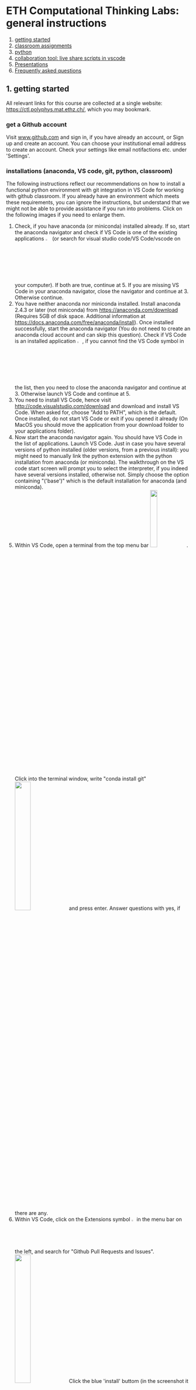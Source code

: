 # ETH Computational Thinking Labs: general instructions

1. [getting started](#start)
2. [classroom assignments](#assignments)
3. [python](#python)
4. [collaboration tool: live share scripts in vscode](#liveshare)
5. [Presentations](#presentation)
6. [Frequently asked questions](#FAQ)

## 1. getting started<a name="start"></a>

All relevant links for this course are collected at a single website: https://ctl.polyphys.mat.ethz.ch/, which you may bookmark. 

### get a Github account<a name="github">

Visit www.github.com and sign in, if you have already an account, or Sign up and create an account. You can choose your institutional email address to create an account. Check your settings like email notifactions etc. under 'Settings'.  

### installations (anaconda, VS code, git, python, classroom)<a name="install">

The following instructions reflect our recommendations on how to install a functional python environment with git integration in VS Code for working with github classroom. If you already have an environment which meets these requirements, you can ignore the instructions, but understand that we might not be able to provide assistance if you run into problems. Click on the following images if you need to enlarge them.
 
1. Check, if you have anaconda (or miniconda) installed already. If so, start the anaconda navigator and check if VS Code is one of the existing applications <img src="http://ctl.polyphys.mat.ethz.ch/snapshots/Capture-anaconda-check-for-vscode.png" width="3%"> (or search for visual studio code/VS Code/vscode on your computer). If both are true, continue at 5. If you are missing VS Code in your anaconda navigator, close the navigator and continue at 3. Otherwise continue.
2. You have neither anaconda nor miniconda installed. Install anaconda 2.4.3 or later (not miniconda) from https://anaconda.com/download (Requires 5GB of disk space. Additional information at https://docs.anaconda.com/free/anaconda/install). Once installed successfully, start the anaconda navigator (You do not need to create an anaconda cloud account and can skip this question). Check if VS Code is an installed application <img src="http://ctl.polyphys.mat.ethz.ch/snapshots/Capture-anaconda-check-for-vscode.png" width="3%">, if you cannot find the VS Code symbol in the list, then you need to close the anaconda navigator and continue at 3. Otherwise launch VS Code and continue at 5.
3. You need to install VS Code, hence visit http://code.visualstudio.com/download and download and install VS Code. When asked for, choose "Add to PATH", which is the default. Once installed, do not start VS Code or exit if you opened it already (On MacOS you should move the application from your download folder to your applications folder).
4. Now start the anaconda navigator again. You should have VS Code in the list of applications. Launch VS Code. Just in case you have several versions of python installed (older versions, from a previous install): you might need to manually link the python extension with the python installation from anaconda (or miniconda). The walkthrough on the VS code start screen will prompt you to select the interpreter, if you indeed have several versions installed, otherwise not. Simply choose the option containing "('base')" which is the default installation for anaconda (and miniconda).
5. Within VS Code, open a terminal from the top menu bar <img src="http://ctl.polyphys.mat.ethz.ch/snapshots/Capture-vscode-top-menu.png" width="20%"> . Click into the terminal window, write "conda install git" <img src="http://ctl.polyphys.mat.ethz.ch/snapshots/Capture-vscode-terminal-window.png" width="30%"> and press enter. Answer questions with yes, if there are any. 
6. Within VS Code, click on the Extensions symbol <img src="http://ctl.polyphys.mat.ethz.ch/snapshots/Capture-vscode-symbol-extensions.png" width="2%"> in the menu bar on the left, and search for "Github Pull Requests and Issues". <img src="http://ctl.polyphys.mat.ethz.ch/snapshots/Capture-vscode-extensions-pull-requests.png" width="30%"> Click the blue 'install' buttom (in the screenshot it is not visible as I have it already installed), and once installed, close the VS Code application.
7. Start VS Code again. This time, you should see a blue (1) at the accounts symbol <img src="http://ctl.polyphys.mat.ethz.ch/snapshots/Capture-vscode-symbol-github.png" width="2%"> in the menu bar on the left. Click on it, and choose "Sign in with Github ..". If nothing works, be patient, check if there are more than one VS Code screen open now, and eventually choose one of the options (like local server) that are offered to sign in. Once you are signed in, the blue (1) does not appear anymore, and if you press the accounts symbol again, it should show your github name.
8. Within VS Code, click on the Extensions symbol (shown above), and search for "Github Classroom" <img src="http://ctl.polyphys.mat.ethz.ch/snapshots/Capture-vscode-extension-classroom.png" width="30%"> Click the blue 'install' buttom. 
9. VS Code asks you again (blue 1 at the accounts symbol <img src="http://ctl.polyphys.mat.ethz.ch/snapshots/Capture-vscode-symbol-github.png" width="2%">) for permission to connect with github. Once connected, and if there are no remaining blue numbers in the left panel, click on the github symbol <img src="http://ctl.polyphys.mat.ethz.ch/snapshots/Capture-vscode-symbol-classroom.png" width="2%"> . Ideally, VS Code tells that you have not yet accepted any assignments. If you see this message, you are almost done. 
10. Within VS Code, click on the (well known) Extensions symbol in the menu bar on the left, and search for "Python" (from Microsoft). Click 'install'. To verify the installation you should follow along with the last three minutes of this video (https://youtu.be/HvAjnpA6mlA?t=282). Having installed anaconda you should also select the interpreter called 'base'. We will check in the first lecture if you can successfully print text to the command line. 
11. Done! You successfully completed the whole setup and can close VS Code and anaconda. You have now installed: anaconda, python, git, VS Code, and you have a github account, and are ready to accept a classroom assignment.

If you would like some additional guidance during the installation process, we recommend the following two videos for installing anaconda (https://www.youtube.com/watch?v=xfAcErzOKN4) and VS Code (https://www.youtube.com/watch?v=HvAjnpA6mlA). The creator, Luke Barousse, uses many similar tools and a very similar installation process. However, the installation of github is not covered in these videos (points 6 through 9 above). If you are interested in a more thorough introduction to VS Code, we can recommend the following video (https://www.youtube.com/watch?v=UuwlySU7Hjg) from the same series.

If you encounter any problems during the installation process, do not hesitate to reach out to us via email or approach us in person. We can try to assist you via email or arrange a one on one meeting.

Additional steps that can be done during the first CTL lecture, after having accepted your first classroom assignment. 

1. Open a Terminal in VS code as described above. Type python --version (enter), and git --version (enter) to see if python and git are installed.
2. To finish the git configuration, execute the following commands within the Terminal, where you have to choose a XXX name (no blanks or special characters), and enter your email address:
   
     git config --global user.name "XXX"
   
     git config --global user.email XXX@YYY

4. Within VS Code. Choose File and New File from the menu bar. Select 'Python file' from the options. Enter a command like print("hello"), and then press the small triangle in the top right corner of the VS code window to save (with extension .py) and run your python file.
5. Within VS code, close Folder (if you have an open folder), then click the Github symbol <img src="http://ctl.polyphys.mat.ethz.ch/snapshots/Capture-vscode-symbol-classroom.png" width="2%">. You should see the classroom folder.


## 2. classroom assignments<a name="assignments"></a>

### accept an assignment and become member of a group
You will receive an invitation for each assignment by email. Accept the assignment and choose from the existing groups, if you'd like to join any of the existing groups, or create a new group (with a science/lecture-related name, no special characters, no blanks). Upon acceptance, you will find a new repository in your personal GitHub account. If you cannot find any place in any of the existing groups and want to create a new group, while the maximum number of groups has been reached already, please send an email. To check if it worked, login to www.github.com, click your github symbol. Check your profile. Check if you are member of the CTL organization and member of a group. If not, contact us.

### deal with classroom assignments in [vscode](#vscode)
 
Start [vscode](#vscode). To manage your classroom assignments, click the GitHub symbol in the left taskbar, sign in to GitHub. To find your classroom assignment, click on the GitHub symbol in the vscode menu bar on the left. Select and open your assignment, find your files (click on the folder symbol after the assignment to open the folder), edit them or create a new file (File/New file/choose python). To commit your changes, save your file, then click the Source Control icon (Crtl-Shift-G). Leave a message for your commit. To see the rendered markdown README.md, click on README.md (or your own md-file), and then click 'Open Previes to the Side' (crtl+K followed by V). To see if your committed changes in VS code have been transferred to github, visit your corresponding repository at Github, and check the time stamp of the modified file (or its content). If your classroom folder is visible, but you do not see any files in it, either click the Explorer symbol (crtl-shift+E), or go to File / Close Folder (crtl+K F), and click the github symbol. 
 
### deal with classroom assignments at [GitHub](#github)

Once you accepted an assignment, you will find a new repository in your personal GitHub. You do not need to use vscode to edit your codes, you can also edit them directly at GitHub, or clone the directory to a local directory, and edit from there using another software. Make sure to commit your changes directly to the main branch (or create a branch + pull request, if you want your group members or assistants review your changes, and if you know what you are doing). To find back (if needed) your assignment(s) at GitHub, click https://github.com/ETH-Computational-Thinking-Lab and then on the name of the assignment.

### pull requests (avoid, if possible)
After editing a python script or markdown file, you commit your changes directly to the main branch and update the file or create a branch and pull request. If you go for a pull reuqest, leave a comment in the pull request if you have any particular question. Open pull requests are mentioned in the menu bar of your assignment. If you are assigned to review a pull request (most likely by email), or if you have the permission to review it, you can reject or merge a pull request to finally update the current script. At the 'branches' tab you can find the existing active branches, and also delete them, if they had been taken care of already. 
 
### report.md<a name="report"></a>

All information about a project other than the script itself, such as goals, ideas, problems, results should be collected in the file report.md located at your GitHub assignment. All group members should be enabled to edit report.md. md-files are interpreted using the Markdown syntax at GitHub. A quick reference to the Markdown syntax is available at  https://www.markdownguide.org/cheat-sheet/. To watch the report.md side-by-side with your code, split the window (top right), click on the report.md and press crtl+K followed by V to render the markdown file properly.  To add an image to the report.md file, first upload the image file (say, myfile.png) to your repository. Then edit the report.md file and add

    <img src="myfile.png" width=50%>

## 3. python  <a name="python"></a>

Cheat Sheets: https://cheatography.com/tag/-python/, https://www.pythoncheatsheet.org/

Make sure your python script have a name like script.py with proper extension py. 

vscode: If you wish to open a new file and if python is not in the list, press crtl-shift-p and search for python: interpreter, and select from this list.

### use command line arguments in your python script

    import sys
    ...
    # the number of command line arguments is: len(sys.argv)-1
    n = int(sys.argv[1])

### call a python script from the command line

If you are in vscode: Click on 'Terminal. If not, under windows: search and open Command Prompt. macos and linux: Open terminal window. Switch (cd) to the directory containing your script or provide the full path of your script. Enter

    python3 [yourscript.py] [arguments]
    
Exit the interactive python3 via quit(). Display the exit value via
 
    python3 [yourscript.py] [arguments]; echo $?
    
### General structure of Python script that can be imported or reused and also executed from the command line

    from sys import argv

    def myfunction1 (a):
        print("first (integer) argument is "+str(a))
        
    def myfunction2 (a,b):
        print("first (integer) argument is "+str(a))
        print("2nd (float) argument is "+str(b))
    
    # do the following if called from the command line

    if len(argv)-1==1:
        a = int(argv[1])
        myfunction1(a)
    elif len(argv)-1==2:
        a = int(argv[1])
        b = float(argv[2])
        myfunction2(a,b)
 
### Exit from your python3 script with exit value 13

    import sys
    ...
    sys.exit(13) 
 
### Return and exit with a value<a name=returnexit></a>

    import sys
    from sys import argv

    def myfunction (a):
        print("first (integer) argument is "+str(a))
        b = 2*a
        return b
        
    # do the following if called from the command line

    if len(argv)-1==1:
        a = int(argv[1])
        b = myfunction(a)
        sys.exit(int(b))
    
### Check if myfile exists from within your python script

    import os.path
    ...
    if os.path.isfile("myfile"):
      ...
    
### Read and save integer-valued matrix from and to file tic-tac-toe.txt<a name=readsavematrix></a>

    import numpy as np
    data = np.genfromtxt("tic-tac-toe.txt", dtype=np.int32)
    data[0,0]=1
    np.savetxt("tic-tac-toe.txt", data, fmt="%d")
    
### Create graphics file mygraphics.png<a name="graphics"></a>

    import matplotlib.pyplot as plt
    # assuming myarray (an array) carries your image
    plt.imshow(myarray)
    plt.savefig('mygraphics.png')
    
### python profiler<a name="profiler"></a>

Calling python with the following options 

     python3 -m cProfile -o log.profiler mypthonscript.py 
    
creates a file log.profiler that contains information about the cpu time spent in the several routines. This can be very useful to find the most time-consuming parts of your code. 

### Create mpg-movie using matplotlib

    import matplotlib.pyplot as plt
    import numpy as np
 
    # importing movie py libraries
    from moviepy.editor import VideoClip
    from moviepy.video.io.bindings import mplfig_to_npimage
 
    # numpy array
    x = np.linspace(-2, 2, 200)
 
    # duration of the video in seconds
    duration = 2
 
    # matplot subplot
    fig, ax = plt.subplots()
 
    # method to get frames
    def make_frame(t):
     
        # clear
        ax.clear()
     
        # plotting line
        ax.plot(x, np.sinc(x**2) + np.sin(x + 2 * np.pi / duration * t), lw = 3)
        ax.set_ylim(-1.5, 2.5)
     
        # returning numpy image
        return mplfig_to_npimage(fig)
 
    # creating animation
    animation = VideoClip(make_frame, duration = duration)
 
    # displaying animation with auto play and looping
    animation.ipython_display(fps = 20, loop = True, autoplay = True)
    
### python classes and related 

https://www.youtube.com/watch?v=ZDa-Z5JzLYM

### installing python (if not yet installed, or you'd like to install another version)

windows, macos, linux: download from https://docs.conda.io/en/latest/miniconda.html

Miniconda is a free minimal installer for conda. It is a small, bootstrap version of Anaconda that includes only conda, Python, the packages they depend on, and a  small number of other useful packages, including pip, zlib and a few others. Choose install 'just for me' and 'add to path' during installation! Use the conda install command (now or later from within the vscode Terminal) to install additional packages like numpy or matplotlib.

### python environment with a specific version of python (or other modules) in vscode<a name="conda"></a>

In some cases the library you want to use does not run under the python version you installed. 
You can use older python version or older packages quite easily in vscode with the help of 
a single conda command as shown below. By default, environments are installed into the envs directory in your conda directory. 
Run conda create --help for information on specifying a different path. Below, replace
myenv by with a unique name of your new (optional) environment. Open a command prompt and execute

    conda create -n myenv python=3.7
    or 
    conda create -n myenv python=3.7 scipy=0.17.3 astroid babel
  
This will create a new directory myenv in your conda/envs directory. 
Start vscode. Press ctrl-alt-p and search for: python: select interpreter. Choose myenv from the list, if you prefer to use myenv in your current project. 
     
## 4. collaboration tool: Live share scripts in vscode<a name="liveshare"></a>
 
 You can edit your python script simultaneously with group members or let them just read and comment on your code from within vscode + live share. If the code is located at GitHub, all group members can open it from there and commit their modified codes. 
 
 1. click on the Extensions symbol in the left taskbar (Crtl-shift-X). Search for VS live share. Choose the version from Microsoft, install.
  
### Working simultaneously on a python file in vscode
 
 In vscode, click the Live Share icon in the left taskbar. Click Share to share the file or folder you are editing. Follow the instruction and send the invitation to one or more group members, assistants, lecturer (email, skype etc). You can allow the invited person to read only or to edit your file. If you are receiving the invitation, follow the link and accept the invitation (you can join either by the vscode web interface or by your locally installed vscode). The inviting person will then let you in. You can add comments to the open files, chat etc. and change the file if you have the permission. 

## 5. Presentations<a name="presentation"></a>

Towards the end of the semester, each group presents its work during a 8 minutes talk. During these 8 minutes, group members should equally contribute to the presentation. The presentation should include the following:  

1. how did the group work together (communication channel)
2. how did we approach the problems stated by the assignments (ideas)
3. did we encounter problems, and eventually solved them, and how?
4. how have individual functions been tested (example)?
5. how did we test the code?
6. Selected results obtained with the codes
7. If you like: Criticism, suggestions for improvements

DO NOT: 

1. repeat the task descriptions
2. show your code (only a few lines, if meaningful)

Collect all your slides on one of your laptops, and save the presentation also on a stick (or at one of your github repositories).  
         
## 6. Frequently asked questions and answers are collected [here](https://github.com/ETH-Computational-Thinking-Lab/CTL-FAQ/blob/main/README.md) <a name="FAQ">

